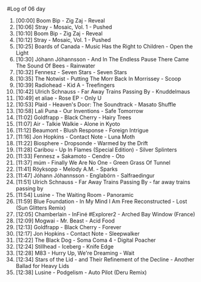 #Log of 06 day

1. [00:00] Boom Bip - Zig Zaj - Reveal
1. [10:06] Stray - Mosaic, Vol. 1 - Pushed
1. [10:10] Boom Bip - Zig Zaj - Reveal
1. [10:12] Stray - Mosaic, Vol. 1 - Pushed
1. [10:25] Boards of Canada - Music Has the Right to Children - Open the Light
1. [10:30] Jóhann Jóhannsson - And In The Endless Pause There Came The Sound Of Bees - Rainwater
1. [10:32] Fennesz - Seven Stars - Seven Stars
1. [10:35] The Notwist - Putting The Morr Back In Morrissey - Scoop
1. [10:39] Radiohead - Kid A - Treefingers
1. [10:42] Ulrich Schnauss - Far Away Trains Passing By - Knuddelmaus
1. [10:49] et aliae - Rose EP - Only U
1. [10:53] Plaid - Heaven's Door: The Soundtrack - Masato Shuffle
1. [10:58] Lali Puna - Our Inventions - Safe Tomorrow
1. [11:02] Goldfrapp - Black Cherry - Hairy Trees
1. [11:07] Air - Talkie Walkie - Alone in Kyoto
1. [11:12] Beaumont - Blush Response - Foreign Intrigue
1. [11:16] Jon Hopkins - Contact Note - Luna Moth
1. [11:22] Biosphere - Dropsonde - Warmed by the Drift
1. [11:28] Caribou - Up In Flames (Special Edition) - Silver Splinters
1. [11:33] Fennesz + Sakamoto - Cendre - Oto
1. [11:37] múm - Finally We Are No One - Green Grass Of Tunnel
1. [11:41] Röyksopp - Melody A.M. - Sparks
1. [11:47] Jóhann Jóhannsson - Englabörn - Salfraedingur
1. [11:51] Ulrich Schnauss - Far Away Trains Passing By - far away trains passing by
1. [11:54] Lusine - The Waiting Room - Panoramic
1. [11:59] Blue Foundation - In My Mind I Am Free Reconstructed - Lost (Sun Glitters Remix)
1. [12:05] Chamberlain - InFiné #Explorer2 - Arched Bay Window (France)
1. [12:09] Mogwai - Mr. Beast - Acid Food
1. [12:13] Goldfrapp - Black Cherry - Forever
1. [12:17] Jon Hopkins - Contact Note - Sleepwalker
1. [12:22] The Black Dog - Soma Coma 4 - Digital Poacher
1. [12:24] Stillhead - Iceberg - Knife Edge
1. [12:28] M83 - Hurry Up, We're Dreaming - Wait
1. [12:34] Stars of the Lid - and Their Refinement of the Decline - Another Ballad for Heavy Lids
1. [12:38] Lusine - Podgelism - Auto Pilot (Deru Remix)

